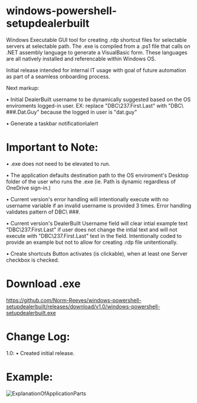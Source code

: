 # windows-powershell-setupdealerbuilt

Windows Executable GUI tool for creating .rdp shortcut files for selectable servers at selectable path.  The .exe is compiled from a .ps1 file that calls on .NET assembly language to generate a VisualBasic form.  These languages are all natively installed and referencable within Windows OS.

Initial release intended for internal IT usage with goal of future automation as part of a seamless onboarding process.

Next markup:

• Initial DealerBuilt username to be dynamically suggested based on the OS enviroments logged-in user. EX: replace "DBC\237.First.Last" with "DBC\ ###.Dat.Guy" because the logged in user is "dat.guy"
	
• Generate a taskbar notification\alert

Important to Note:
=========
• .exe does not need to be elevated to run.

• The application defaults destination path to the OS enviroment's Desktop folder of the user who runs the .exe (ie. Path is dynamic regardless of OneDrive sign-in.)

• Current version's error handling will intentionally execute with no username variable if an invalid username is provided 3 times.  Error handling validates pattern of  DBC\ ###.

• Current version's DealerBuilt Username field will clear intial example text "DBC\237.First.Last" if user does not change the intial text and will not execute with     "DBC\237.First.Last" text in the field.  Intentionally coded to provide an example but not to allow for creating .rdp file unitentionally.

• Create shortcuts Button activates (is clickable), when at least one Server checkbox is checked.

Download .exe
=========
https://github.com/Norm-Reeves/windows-powershell-setupdealerbuilt/releases/download/v1.0/windows-powershell-setupdealerbuilt.exe

Change Log:
============
1.0:
  • Created initial release.

Example:
=========
![ExplanationOfApplicationParts](https://github.com/Norm-Reeves/windows-powershell-setupdealerbuilt/assets/134522295/ffc95534-0f15-4c91-8e3e-4e56f3da5784)
